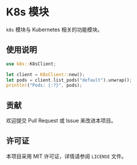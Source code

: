 # K8s 模块

`k8s` 模块与 Kubernetes 相关的功能模块。

## 使用说明
```rust
use k8s::K8sClient;

let client = K8sClient::new();
let pods = client.list_pods("default").unwrap();
println!("Pods: {:?}", pods);
```

## 贡献
欢迎提交 Pull Request 或 Issue 来改进本项目。

## 许可证
本项目采用 MIT 许可证，详情请参阅 `LICENSE` 文件。 
